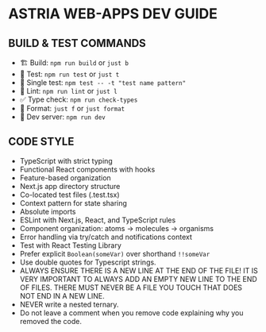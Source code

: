 # ASTRIA WEB-APPS DEV GUIDE

## BUILD & TEST COMMANDS
- 🏗️ Build: `npm run build` or `just b`
- 🧪 Test: `npm run test` or `just t`
- 🔬 Single test: `npm test -- -t "test name pattern"`
- 🧹 Lint: `npm run lint` or `just l`
- ✅ Type check: `npm run check-types`
- 💅 Format: `just f` or `just format`
- 🚀 Dev server: `npm run dev`

## CODE STYLE
- TypeScript with strict typing
- Functional React components with hooks
- Feature-based organization
- Next.js app directory structure
- Co-located test files (.test.tsx)
- Context pattern for state sharing
- Absolute imports
- ESLint with Next.js, React, and TypeScript rules
- Component organization: atoms → molecules → organisms
- Error handling via try/catch and notifications context
- Test with React Testing Library
- Prefer explicit `Boolean(someVar)` over shorthand `!!someVar`
- Use double quotes for Typescript strings.
- ALWAYS ENSURE THERE IS A NEW LINE AT THE END OF THE FILE! IT IS 
  VERY IMPORTANT TO ALWAYS ADD AN EMPTY NEW LINE TO THE END OF FILES.
  THERE MUST NEVER BE A FILE YOU TOUCH THAT DOES NOT END IN A NEW LINE.
- NEVER write a nested ternary.
- Do not leave a comment when you remove code explaining why you removed the
  code.
